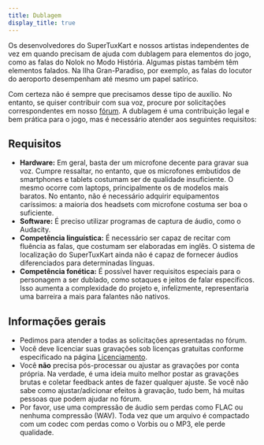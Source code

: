 ```yaml
---
title: Dublagem
display_title: true
---
```

Os desenvolvedores do SuperTuxKart e nossos artistas independentes de vez em quando precisam de ajuda com dublagem para elementos do jogo, como as falas do Nolok no Modo História. Algumas pistas também têm elementos falados. Na Ilha Gran-Paradiso, por exemplo, as falas do locutor do aeroporto desempenham até mesmo um papel satírico.

Com certeza não é sempre que precisamos desse tipo de auxílio. No entanto, se quiser contribuir com sua voz, procure por solicitações correspondentes em nosso [fórum](https://forum.freegamedev.net/viewforum.php?f=16). A dublagem é uma contribuição legal e bem prática para o jogo, mas é necessário atender aos seguintes requisitos:

## Requisitos

* **Hardware:** Em geral, basta der um microfone decente para gravar sua voz. Cumpre ressaltar, no entanto, que os microfones embutidos de smartphones e tablets costumam ser de qualidade insuficiente. O mesmo ocorre com laptops, principalmente os de modelos mais baratos. No entanto, não é necessário adquirir equipamentos caríssimos: a maioria dos headsets com microfone costuma ser boa o suficiente.
* **Software:** É preciso utilizar programas de captura de áudio, como o Audacity.
* **Competência linguística:** É necessário ser capaz de recitar com fluência as falas, que costumam ser elaboradas em inglês. O sistema de localização do SuperTuxKart ainda não é capaz de fornecer áudios diferenciados para determinadas línguas.
* **Competência fonética:** É possível haver requisitos especiais para o personagem a ser dublado, como sotaques e jeitos de falar específicos. Isso aumenta a complexidade do projeto e, infelizmente, representaria uma barreira a mais para falantes não nativos.

## Informações gerais

* Pedimos para atender a todas as solicitações apresentadas no fórum.
* Você deve licenciar suas gravações sob licenças gratuitas conforme especificado na página [Licenciamento](Licensing).
* Você **não** precisa pós-processar ou ajustar as gravações por conta própria. Na verdade, é uma ideia muito melhor postar as gravações brutas e coletar feedback antes de fazer qualquer ajuste. Se você não sabe como ajustar/adicionar efeitos à gravação, tudo bem, há muitas pessoas que podem ajudar no fórum.
* Por favor, use uma compressão de áudio sem perdas como FLAC ou nenhuma compressão (WAV). Toda vez que um arquivo é compactado com um codec com perdas como o Vorbis ou o MP3, ele perde qualidade.
